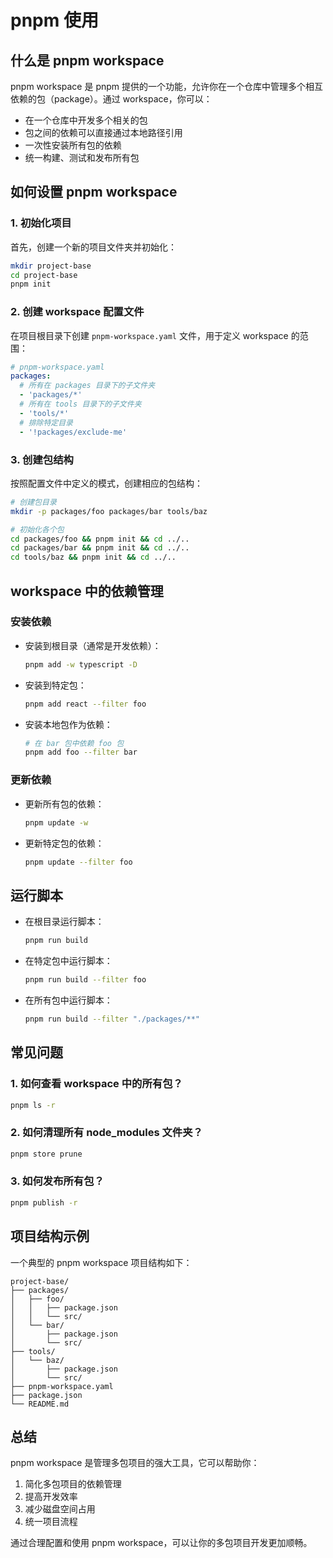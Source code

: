 # pnpm 使用

## 什么是 pnpm workspace

pnpm workspace 是 pnpm 提供的一个功能，允许你在一个仓库中管理多个相互依赖的包（package）。通过 workspace，你可以：
- 在一个仓库中开发多个相关的包
- 包之间的依赖可以直接通过本地路径引用
- 一次性安装所有包的依赖
- 统一构建、测试和发布所有包

## 如何设置 pnpm workspace

### 1. 初始化项目

首先，创建一个新的项目文件夹并初始化：

```bash
mkdir project-base
cd project-base
pnpm init
```

### 2. 创建 workspace 配置文件

在项目根目录下创建 `pnpm-workspace.yaml` 文件，用于定义 workspace 的范围：

```yaml
# pnpm-workspace.yaml
packages:
  # 所有在 packages 目录下的子文件夹
  - 'packages/*'
  # 所有在 tools 目录下的子文件夹
  - 'tools/*'
  # 排除特定目录
  - '!packages/exclude-me'
```

### 3. 创建包结构

按照配置文件中定义的模式，创建相应的包结构：

```bash
# 创建包目录
mkdir -p packages/foo packages/bar tools/baz

# 初始化各个包
cd packages/foo && pnpm init && cd ../..
cd packages/bar && pnpm init && cd ../..
cd tools/baz && pnpm init && cd ../..
```

## workspace 中的依赖管理

### 安装依赖

- 安装到根目录（通常是开发依赖）：
  ```bash
  pnpm add -w typescript -D
  ```

- 安装到特定包：
  ```bash
  pnpm add react --filter foo
  ```

- 安装本地包作为依赖：
  ```bash
  # 在 bar 包中依赖 foo 包
  pnpm add foo --filter bar
  ```

### 更新依赖

- 更新所有包的依赖：
  ```bash
  pnpm update -w
  ```

- 更新特定包的依赖：
  ```bash
  pnpm update --filter foo
  ```

## 运行脚本

- 在根目录运行脚本：
  ```bash
  pnpm run build
  ```

- 在特定包中运行脚本：
  ```bash
  pnpm run build --filter foo
  ```

- 在所有包中运行脚本：
  ```bash
  pnpm run build --filter "./packages/**"
  ```

## 常见问题

### 1. 如何查看 workspace 中的所有包？

```bash
pnpm ls -r
```

### 2. 如何清理所有 node_modules 文件夹？

```bash
pnpm store prune
```

### 3. 如何发布所有包？

```bash
pnpm publish -r
```

## 项目结构示例

一个典型的 pnpm workspace 项目结构如下：

```
project-base/
├── packages/
│   ├── foo/
│   │   ├── package.json
│   │   └── src/
│   └── bar/
│       ├── package.json
│       └── src/
├── tools/
│   └── baz/
│       ├── package.json
│       └── src/
├── pnpm-workspace.yaml
├── package.json
└── README.md
```

## 总结

pnpm workspace 是管理多包项目的强大工具，它可以帮助你：
1. 简化多包项目的依赖管理
2. 提高开发效率
3. 减少磁盘空间占用
4. 统一项目流程

通过合理配置和使用 pnpm workspace，可以让你的多包项目开发更加顺畅。
